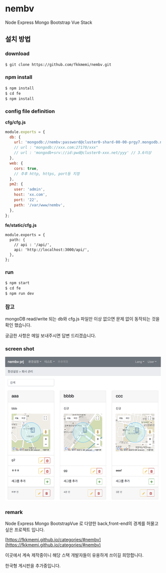 # nembv
Node Express Mongo Bootstrap Vue Stack

## 설치 방법

### download
```bash
$ git clone https://github.com/fkkmemi/nembv.git
```

### npm install
```bash
$ npm install
$ cd fe
$ npm install
```

### config file definition

**cfg/cfg.js**  
```javascript
module.exports = {
  db: {
    url: 'mongodb://nembv:password@cluster0-shard-00-00-prgy7.mongodb.net:27017,cluster0-shard-00-01-prgy7.mongodb.net:27017,cluster0-shard-00-02-prgy7.mongodb.net:27017/faw?ssl=true&replicaSet=Cluster0-shard-0&authSource=admin',    
    // url : "mongodb://xxx.com:27170/xxx"
    // url : 'mongodb+srv://id:pwd@cluster0-xxx.net/yyy' // 3.6이상
  },
  web: {
    cors: true,
    // 추후 http, https, port등 지정
  },
  pm2: {
    user: 'admin',
    host: 'xx.com',
    port: '22',
    path: '/var/www/nembv',
  },
};
```

**fe/static/cfg.js**  
```ecmascript 6
module.exports = {
  path: {
    // api : '/api/',
    api: 'http://localhost:3000/api/',
  },
};
```

### run
```bash
$ npm start
$ cd fe
$ npm run dev
```

### 참고
mongoDB read/write 되는 db와 cfg.js 파일만 이상 없으면 문제 없이 동작되는 것을 확인 했습니다.

궁금한 사항은 메일 보내주시면 답변 드리겠습니다. 

### screen shot
![nembv](/public/images/nembv.png)

### remark
Node Express Mongo BootstrapVue 로 다양한 back,front-end의 경계를 허물고 싶은 프로젝트 입니다.

[https://fkkmemi.github.io/categories/#nembv](https://fkkmemi.github.io/categories/#nembv) 

이곳에서 계속 제작중이니 해당 스택 개발자들이 유용하게 쓰이길 희망합니다.

한국형 게시판을 추가중입니다. 